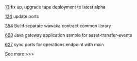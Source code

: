 
[13](https://github.com/hyperledger-labs/PerformanceSandBox/pull/13) fix up, upgrade tape deployment to latest alpha

[124](https://github.com/hyperledger-labs/fabric-operations-console/pull/124) update ports

[354](https://github.com/hyperledger-labs/private-data-objects/pull/354) Build separate wawaka contract common library

[628](https://github.com/hyperledger/fabric-samples/pull/628) Java gateway application sample for asset-transfer-events

[627](https://github.com/hyperledger/fabric-samples/pull/627) sync ports for operations endpoint with main


[See more >>>](https://start-here.hyperledger.org/pull-requests)
